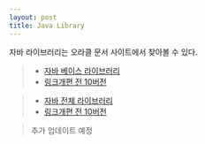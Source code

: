```yaml
---
layout: post
title: Java Library
---
```



자바 라이브러리는 오라클 문서 사이트에서 찾아볼 수 있다.

> * [자바 베이스 라이브러리](https://docs.oracle.com/en/java/javase/17/docs/api/java.base/module-summary.html)
> * [링크개편 전 10버전](https://docs.oracle.com/javase/10/docs/api/java.base-summary.html)

> * [자바 전체 라이브러리](https://docs.oracle.com/en/java/javase/17/docs/api/index.html)
> * [링크개편 전 10버전](https://docs.oracle.com/javase/10/docs/api/overview-summary.html)



> 추가 업데이트 예정